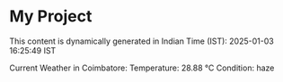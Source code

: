 # My Project

This content is dynamically generated in Indian Time (IST): 2025-01-03 16:25:49 IST


Current Weather in Coimbatore:
Temperature: 28.88 °C
Condition: haze
